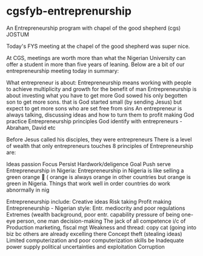 # cgsfyb-entreprenurship

An Entrepreneurship program with chapel of the good shepherd (cgs) JOSTUM

Today's FYS meeting at the chapel of the good shepherd was super nice.

At CGS, meetings are worth more than what the Nigerian University can offer a student in more than five years of leaning. Below are a bit of our entrepreneurship meeting today in summary:

What entrepreneur is about:
Entrepreneurship means  working with people to achieve multiplicity and growth for the benefit of man
Entrepreneurship is about investing what you have to get more 
God sowed his only begotten son to get more sons. that is God started small (by sending Jesus) but expect to get more sons who are set free from sins
An entrepreneur is always talking, discussing ideas and how to turn them to profit making
God practice Entrepreneurship principles
God identify with entrepreneurs -Abraham, David etc

Before Jesus called his disciples, they were entrepreneurs
There is a level of wealth that only entrepreneurs touches
8 principles of Entrepreneurship are:

Ideas
passion
Focus
Persist
Hardwork/deligence
Goal
Push
serve
Entrepreneurship in Nigeria:
Entrepreneurship in Nigeria is like selling a green orange 🍊 ( orange is always orange in other countries but orange is green in Nigeria. Things that work well in order countries do work abnormally in nig

Entrepreneurship include:
Creative ideas
Risk taking
Profit making
Entrepreneurship - Nigerian style:
Entr. mediocrity and poor regulations
Extremes (wealth background, poor entr. capability
pressure of being one-eye person, one man decision-making
The jack of all competence i/c of Production marketing, fiscal mgt
Weakness and thread:
copy cat (going into biz bc others are already excelling there
Concept theft (stealing ideas)
Limited computerization and poor computerization skills be
Inadequate power supply
political uncertainties and exploitation
Corruption
